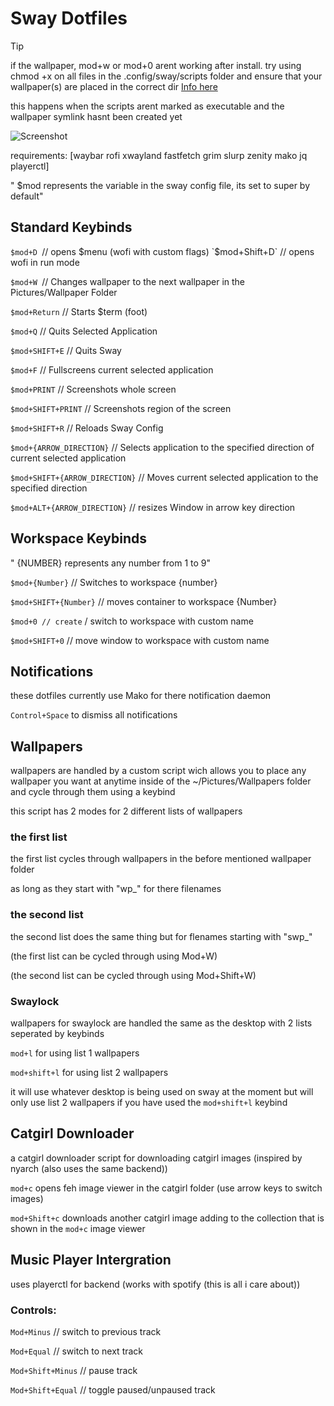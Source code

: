 # Sway Dotfiles

> [!TIP]
> if the wallpaper, mod+w or mod+0 arent working after install. try using chmod +x on all files in the .config/sway/scripts folder and ensure that your wallpaper(s) are placed in the correct dir [Info here](https://github.com/Jerryslang/dotfiles#Wallpapers)

this happens when the scripts arent marked as executable and the wallpaper symlink hasnt been created yet

![Screenshot](https://i.imgur.com/cJcNyCZ.png)

requirements:
[waybar rofi xwayland fastfetch grim slurp zenity mako jq playerctl]

" $mod represents the variable in the sway config file, its set to super by default"

## Standard Keybinds

`$mod+D `// opens $menu (wofi with custom flags)
`$mod+Shift+D` // opens wofi in run mode

`$mod+W `// Changes wallpaper to the next wallpaper in the Pictures/Wallpaper Folder

`$mod+Return` // Starts $term (foot)

`$mod+Q` // Quits Selected Application

`$mod+SHIFT+E` // Quits Sway

`$mod+F` // Fullscreens current selected application

`$mod+PRINT` // Screenshots whole screen

`$mod+SHIFT+PRINT` // Screenshots region of the screen

`$mod+SHIFT+R` // Reloads Sway Config

`$mod+{ARROW_DIRECTION}` // Selects application to the specified direction of current selected application

`$mod+SHIFT+{ARROW_DIRECTION}` // Moves current selected application to the specified direction

`$mod+ALT+{ARROW_DIRECTION}` // resizes Window in arrow key direction

## Workspace Keybinds

" {NUMBER} represents any number from 1 to 9"

`$mod+{Number}` // Switches to workspace {number}

`$mod+SHIFT+{Number}` // moves container to workspace {Number}

`$mod+0 // create` / switch to workspace with custom name

`$mod+SHIFT+0` // move window to workspace with custom name

## Notifications

these dotfiles currently use Mako for there notification daemon

`Control+Space` to dismiss all notifications

## Wallpapers

wallpapers are handled by a custom script wich allows you to place any wallpaper you want at anytime inside of the ~/Pictures/Wallpapers folder and cycle through them using a keybind

this script has 2 modes for 2 different lists of wallpapers

### the first list

the first list cycles through wallpapers in the before mentioned wallpaper folder

as long as they start with "wp_" for there filenames

### the second list

the second list does the same thing but for flenames starting with "swp_"


(the first list can be cycled through using Mod+W)

(the second list can be cycled through using Mod+Shift+W)

### Swaylock

wallpapers for swaylock are handled the same as the desktop with 2 lists seperated by keybinds

`mod+l` for using list 1 wallpapers

`mod+shift+l` for using list 2 wallpapers

it will use whatever desktop is being used on sway at the moment but will only use list 2 wallpapers if you have used the `mod+shift+l` keybind

## Catgirl Downloader

a catgirl downloader script for downloading catgirl images (inspired by nyarch (also uses the same backend))

`mod+c` opens feh image viewer in the catgirl folder (use arrow keys to switch images)

`mod+Shift+c` downloads another catgirl image adding to the collection that is shown in the `mod+c` image viewer

## Music Player Intergration

uses playerctl for backend (works with spotify (this is all i care about))

### Controls:

`Mod+Minus` // switch to previous track

`Mod+Equal` // switch to next track

`Mod+Shift+Minus` // pause track

`Mod+Shift+Equal` // toggle paused/unpaused track
